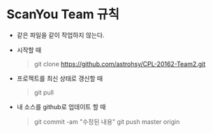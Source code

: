 # ScanYou Team 규칙

* 같은 파일을 같이 작업하지 않는다.

* 시작할 때
    > git clone https://github.com/astrohsy/CPL-20162-Team2.git

* 프로젝트를 최신 상태로 갱신할 때
    > git pull

* 내 소스를 github로 업데이트 할 때
    > git commit -am "수정된 내용"
    > git push master origin
